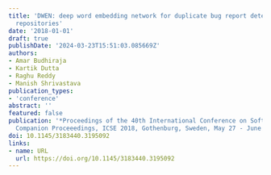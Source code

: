 ```yaml
---
title: 'DWEN: deep word embedding network for duplicate bug report detection in software
  repositories'
date: '2018-01-01'
draft: true
publishDate: '2024-03-23T15:51:03.085669Z'
authors:
- Amar Budhiraja
- Kartik Dutta
- Raghu Reddy
- Manish Shrivastava
publication_types:
- 'conference'
abstract: ''
featured: false
publication: '*Proceedings of the 40th International Conference on Software Engineering:
  Companion Proceeedings, ICSE 2018, Gothenburg, Sweden, May 27 - June 03, 2018*'
doi: 10.1145/3183440.3195092
links:
- name: URL
  url: https://doi.org/10.1145/3183440.3195092
---
```


